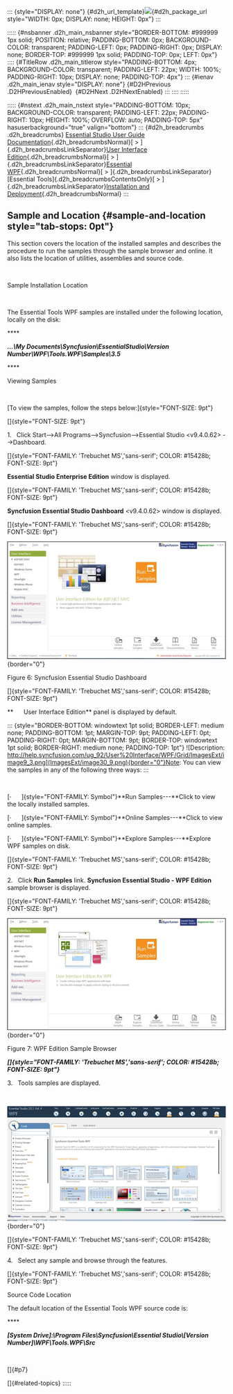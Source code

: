 ::: {style="DISPLAY: none"}
[](ms-xhelp:///?Id=d2h_url_template){#d2h_url_template}![](!package_url!){#d2h_package_url style="WIDTH: 0px; DISPLAY: none; HEIGHT: 0px"}
:::

::::: {#nsbanner .d2h_main_nsbanner style="BORDER-BOTTOM: #999999 1px solid; POSITION: relative; PADDING-BOTTOM: 0px; BACKGROUND-COLOR: transparent; PADDING-LEFT: 0px; PADDING-RIGHT: 0px; DISPLAY: none; BORDER-TOP: #999999 1px solid; PADDING-TOP: 0px; LEFT: 0px"}
:::: {#TitleRow .d2h_main_titlerow style="PADDING-BOTTOM: 4px; BACKGROUND-COLOR: transparent; PADDING-LEFT: 22px; WIDTH: 100%; PADDING-RIGHT: 10px; DISPLAY: none; PADDING-TOP: 4px"}
::: {#ienav .d2h_main_ienav style="DISPLAY: none"}
[](ms-xhelp:///?Id=158f36c6-5af3-4514-abf0-11fa1564afad){#D2HPrevious .D2HPreviousEnabled}  [](ms-xhelp:///?Id=7ffcd1cb-11ca-4253-8e04-d26824c48821){#D2HNext .D2HNextEnabled}
:::
::::
:::::

::::: {#nstext .d2h_main_nstext style="PADDING-BOTTOM: 10px; BACKGROUND-COLOR: transparent; PADDING-LEFT: 22px; PADDING-RIGHT: 10px; HEIGHT: 100%; OVERFLOW: auto; PADDING-TOP: 5px" hasuserbackground="true" valign="bottom"}
::: {#d2h_breadcrumbs .d2h_breadcrumbs}
[Essential Studio User Guide Documentation](ms-xhelp:///?Id=12457748-09e3-4d74-a240-8e049cedf030){.d2h_breadcrumbsNormal}[ \> ]{.d2h_breadcrumbsLinkSeparator}[User Interface Edition](ms-xhelp:///?Id=c29296b7-531c-413b-a0ec-488ca1f7f669){.d2h_breadcrumbsNormal}[ \> ]{.d2h_breadcrumbsLinkSeparator}[Essential WPF](ms-xhelp:///?Id=7f4f82c5-151c-4262-94d0-75c4626c77bc){.d2h_breadcrumbsNormal}[ \> ]{.d2h_breadcrumbsLinkSeparator}[Essential Tools]{.d2h_breadcrumbsContentsOnly}[ \> ]{.d2h_breadcrumbsLinkSeparator}[Installation and Deployment](ms-xhelp:///?Id=29f9b298-efa8-48aa-a27e-f0fa56e02bb3){.d2h_breadcrumbsNormal}
:::

## Sample and Location {#sample-and-location style="tab-stops: 0pt"}

This section covers the location of the installed samples and describes the procedure to run the samples through the sample browser and online. It also lists the location of utilities, assemblies and source code.

 

Sample Installation Location

 

The Essential Tools WPF samples are installed under the following location, locally on the disk:

**** 

***\...\\My Documents\\Syncfusion\\EssentialStudio\\Version Number\\WPF\\Tools.WPF\\Samples\\3.5***

**** 

Viewing Samples

 

[To view the samples, follow the steps below:]{style="FONT-SIZE: 9pt"}

[]{style="FONT-SIZE: 9pt"} 

1.   Click Start\--\>All Programs\--\>Syncfusion\--\>Essential Studio \<v9.4.0.62\> \--\>Dashboard.

[]{style="FONT-FAMILY: 'Trebuchet MS','sans-serif'; COLOR: #15428b; FONT-SIZE: 9pt"} 

**Essential Studio Enterprise Edition** window is displayed.

[]{style="FONT-FAMILY: 'Trebuchet MS','sans-serif'; COLOR: #15428b; FONT-SIZE: 9pt"} 

**Syncfusion Essential Studio Dashboard** \<v9.4.0.62\> window is displayed.

[]{style="FONT-FAMILY: 'Trebuchet MS','sans-serif'; COLOR: #15428b; FONT-SIZE: 9pt"} 

![](ImagesExt/image30_8.jpg){border="0"}

Figure 6: Syncfusion Essential Studio Dashboard

[]{style="FONT-FAMILY: 'Trebuchet MS','sans-serif'; COLOR: #15428b; FONT-SIZE: 9pt"} 

**      User Interface Edition** panel is displayed by default.

::: {style="BORDER-BOTTOM: windowtext 1pt solid; BORDER-LEFT: medium none; PADDING-BOTTOM: 1pt; MARGIN-TOP: 9pt; PADDING-LEFT: 0pt; PADDING-RIGHT: 0pt; MARGIN-BOTTOM: 9pt; BORDER-TOP: windowtext 1pt solid; BORDER-RIGHT: medium none; PADDING-TOP: 1pt"}
![Description: http://help.syncfusion.com/ug_92/User%20Interface/WPF/Grid/ImagesExt/image9_3.png](ImagesExt/image30_9.png){border="0"}Note: You can view the samples in any of the following three ways:
:::

 

[·      ]{style="FONT-FAMILY: Symbol"}**Run Samples---**Click to view the locally installed samples.

[·      ]{style="FONT-FAMILY: Symbol"}**Online Samples---**Click to view online samples.

[·      ]{style="FONT-FAMILY: Symbol"}**Explore Samples---**Explore WPF samples on disk.

[]{style="FONT-FAMILY: 'Trebuchet MS','sans-serif'; COLOR: #15428b; FONT-SIZE: 9pt"} 

2.   Click **Run Samples** link. **Syncfusion Essential Studio - WPF Edition** sample browser is displayed.

[]{style="FONT-FAMILY: 'Trebuchet MS','sans-serif'; COLOR: #15428b; FONT-SIZE: 9pt"} 

![](ImagesExt/image30_10.jpg){border="0"}

Figure 7: WPF Edition Sample Browser

***[]{style="FONT-FAMILY: 'Trebuchet MS','sans-serif'; COLOR: #15428b; FONT-SIZE: 9pt"}*** 

3.   Tools samples are displayed.

 

![](ImagesExt/image30_11.jpg){border="0"}

[]{style="FONT-FAMILY: 'Trebuchet MS','sans-serif'; COLOR: #15428b; FONT-SIZE: 9pt"} 

4.   Select any sample and browse through the features.

[]{style="FONT-FAMILY: 'Trebuchet MS','sans-serif'; COLOR: #15428b; FONT-SIZE: 9pt"} 

Source Code Location

The default location of the Essential Tools WPF source code is:

**** 

***\[System Drive\]:\\Program Files\\Syncfusion\\Essential Studio\\\[Version Number\]\\WPF\\Tools.WPF\\Src***

 

[]{#p7} 

[]{#related-topics}
:::::
